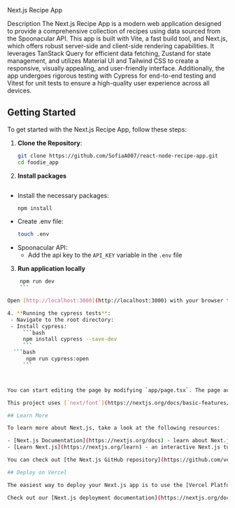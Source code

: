 Next.js Recipe App

Description
The Next.js Recipe App is a modern web application designed to provide a comprehensive collection of recipes using data sourced from the Spoonacular API. This app is built with Vite, a fast build tool, and Next.js, which offers robust server-side and client-side rendering capabilities. It leverages TanStack Query for efficient data fetching, Zustand for state management, and utilizes Material UI and Tailwind CSS to create a responsive, visually appealing, and user-friendly interface. Additionally, the app undergoes rigorous testing with Cypress for end-to-end testing and Vitest for unit tests to ensure a high-quality user experience across all devices.

## Getting Started

To get started with the Next.js Recipe App, follow these steps:

1. **Clone the Repository**:
   ```bash
   git clone https://github.com/SofiaA007/react-node-recipe-app.git
   cd foodie_app
   ```

2. **Install packages**
    ```
  - Install the necessary packages:
    ```bash
    npm install
    ```
  - Create .env file:
    ```bash
    touch .env
    ```
- Spoonacular API:
  - Add the api key to the `API_KEY` variable in the `.env` file

3. **Run application locally**

```bash
    npm run dev
    ```

Open [http://localhost:3000](http://localhost:3000) with your browser to see the result.

4. **Running the cypress tests**:
 - Navigate to the root directory:
 - Install cypress:
     ```bash
     npm install cypress --save-dev
     ```
  ```bash
      npm run cypress:open
     ```



You can start editing the page by modifying `app/page.tsx`. The page auto-updates as you edit the file.

This project uses [`next/font`](https://nextjs.org/docs/basic-features/font-optimization) to automatically optimize and load Inter, a custom Google Font.

## Learn More

To learn more about Next.js, take a look at the following resources:

- [Next.js Documentation](https://nextjs.org/docs) - learn about Next.js features and API.
- [Learn Next.js](https://nextjs.org/learn) - an interactive Next.js tutorial.

You can check out [the Next.js GitHub repository](https://github.com/vercel/next.js/) - your feedback and contributions are welcome!

## Deploy on Vercel

The easiest way to deploy your Next.js app is to use the [Vercel Platform](https://vercel.com/new?utm_medium=default-template&filter=next.js&utm_source=create-next-app&utm_campaign=create-next-app-readme) from the creators of Next.js.

Check out our [Next.js deployment documentation](https://nextjs.org/docs/deployment) for more details.
